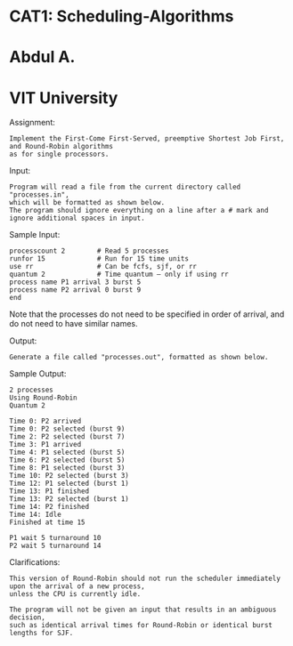 # CAT1: Scheduling-Algorithms
# Abdul A. 
# VIT University
Assignment:

	Implement the First-Come First-Served, preemptive Shortest Job First, and Round-Robin algorithms 
	as for single processors.

Input:

	Program will read a file from the current directory called "processes.in",
	which will be formatted as shown below.
	The program should ignore everything on a line after a # mark and ignore additional spaces in input.

Sample Input:

	processcount 2        # Read 5 processes
	runfor 15             # Run for 15 time units
	use rr                # Can be fcfs, sjf, or rr
	quantum 2             # Time quantum – only if using rr
	process name P1 arrival 3 burst 5
	process name P2 arrival 0 burst 9
	end
Note that the processes do not need to be specified in order of arrival, and do not need to have similar names.

Output:

	Generate a file called "processes.out", formatted as shown below.

Sample Output:

	2 processes
	Using Round-Robin
	Quantum 2

	Time 0: P2 arrived
	Time 0: P2 selected (burst 9)
	Time 2: P2 selected (burst 7)
	Time 3: P1 arrived
	Time 4: P1 selected (burst 5)
	Time 6: P2 selected (burst 5)
	Time 8: P1 selected (burst 3)
	Time 10: P2 selected (burst 3)
	Time 12: P1 selected (burst 1)
	Time 13: P1 finished
	Time 13: P2 selected (burst 1)
	Time 14: P2 finished
	Time 14: Idle
	Finished at time 15

	P1 wait 5 turnaround 10
	P2 wait 5 turnaround 14

Clarifications:

	This version of Round-Robin should not run the scheduler immediately upon the arrival of a new process,
	unless the CPU is currently idle.

	The program will not be given an input that results in an ambiguous decision,
	such as identical arrival times for Round-Robin or identical burst lengths for SJF.
